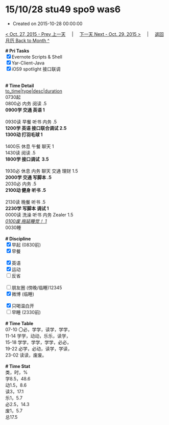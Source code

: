 # 15/10/28 stu49 spo9 was6

- Created on 2015-10-28 00:00:00

[< Oct. 27, 2015 - Prev 上一天](_archived/lifelogs/2015/10/d27.md) &nbsp; &nbsp; | &nbsp; &nbsp; [下一天 Next - Oct. 29, 2015 >](_archived/lifelogs/2015/10/d29.md) &nbsp; &nbsp; |  &nbsp; &nbsp; [返回月历 Back to Month ^](_archived/lifelogs/2015/10/index.md)
<br/><div><b># Pri Tasks</b></div><div><input checked="true" type="checkbox"/>Evernote Scripts &amp; Shell</div><div><input checked="true" type="checkbox"/>Yar-Client-Java</div><div><input checked="true" type="checkbox"/>iOS9 spotlight 接口联调</div><div><br/></div><div><br/></div><div><b># Time Detail</b></div><div><u>to_time|type|desc|duration</u></div><div>0730起</div><div>0800必 内务 阅读 .5</div><div><b>0900学 交通 英语 1</b></div><div><br/></div><div>0930读 早餐 听书 内务 .5</div><div><b>1200学 英语 接口联合调试 2.5</b></div><div><b>1300动 打羽毛球 1</b></div><div><br/></div><div>1400乐 休息 午餐 聊天 1</div><div>1430读 阅读 .5</div><div><b>1800学 接口调试  3.5</b></div><div><br/></div><div>1930必 休息 内务 聊天 交通 理财 1.5</div><div><b>2000学 交通 写脚本 .5</b></div><div>2030必 内务 .5</div><div><b>2100动 健身 听书 .5</b></div><div><br/></div><div>2130读 晚餐 听书 .5</div><div><b>2230学 写脚本 调试 1</b></div><div>0000读 洗澡 听书 内务 Zealer 1.5</div><div><u><i>0100废 拖延睡觉！ 1</i></u></div><div>0030睡</div><div><br/></div><div><b># Discipline</b></div><div><input checked="true" type="checkbox"/>早起 (0830前)</div><div><input checked="true" type="checkbox"/>早餐</div><div><br/></div><div><input checked="true" type="checkbox"/>英语</div><div><input checked="true" type="checkbox"/>运动</div><div><input type="checkbox"/>反省</div><div><br/></div><div><input type="checkbox"/>朋友圈 (傍晚/临睡)12345</div><div><input checked="true" type="checkbox"/>微博 (临睡)</div><div><br/></div><div><input checked="true" type="checkbox"/>只喝温白开</div><div><input type="checkbox"/>早睡 (2330前)</div><div><br/></div><div><b># Time Table</b></div><div>07-10 〇必，学学，读学，学学，</div><div>11-14 学学，动动，乐乐，读学，</div><div>15-18 学学，学学，学学，必必，</div><div>19-22 必学，必动，读学，学读，</div><div>23-02 读读，废废。</div><div><br/></div><div><b># Time Stat</b></div><div>类，时，%</div><div>学8.5，48.6</div><div>动1.5，8.6</div><div>读3，17.1</div><div>乐1，5.7</div><div>必2.5，14.3</div><div>废1，5.7</div><div>总17.5</div><div><br/></div><div><br/></div>
